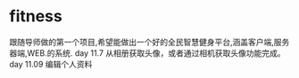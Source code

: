 # fitness
跟随导师做的第一个项目,希望能做出一个好的全民智慧健身平台,涵盖客户端,服务器端,WEB.的系统.
day 11.7
  从相册获取头像，或者通过相机获取头像功能完成。
day 11.09
  编辑个人资料